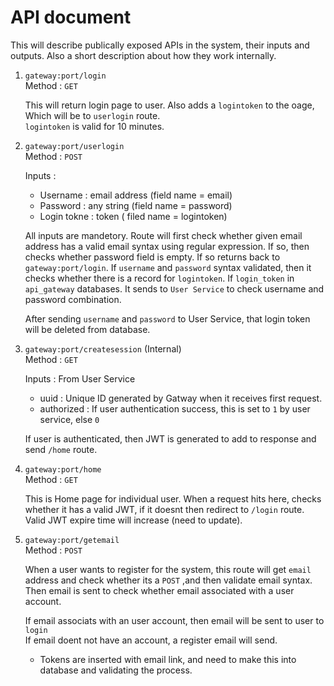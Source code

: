 # API document

This will describe publically exposed APIs in the system, their inputs and outputs. Also a short description about how they work internally.

1. `gateway:port/login`<br>
    Method : `GET`

    This will return login page to user. Also adds a `logintoken` to the oage, Which will be to `userlogin` route.<br>
    `logintoken` is valid for 10 minutes.

2. `gateway:port/userlogin`<br>
    Method : `POST`
    
    Inputs :

    * Username : email address (field name = email)
    * Password : any string    (field name = password)
    * Login tokne : token ( filed name = logintoken)

    All inputs are mandetory. Route will first check whether given email address has a valid email syntax  using regular expression. If so, then checks whether password field is empty. If so returns back to `gateway:port/login`.
    If `username` and `password` syntax validated, then it checks whether there is a record for `logintoken`. If `login_token` in `api_gateway` databases. It sends to `User Service` to check username and password combination.<br>

    After sending `username` and `password` to User Service, that login token will be deleted from database.

3. `gateway:port/createsession` (Internal) <br>
    Method : `GET`

    Inputs : From User Service <br>
    * uuid          : Unique ID generated by Gatway when it receives first request.
    * authorized    : If user authentication success, this is set to `1` by user service, else `0`

    If user is authenticated, then JWT is generated to add to response and send `/home` route.

4. `gateway:port/home`<br>
    Method : `GET`

    This is Home page for individual user. When a request hits here, checks whether it has a valid JWT, if it doesnt then redirect to `/login` route.<br>
    Valid JWT expire time will increase (need to update).

5. `gateway:port/getemail`<br>
    Method : `POST`

    When a user wants to register for the system, this route will get `email` address and check whether its a `POST` ,and then validate email syntax.<br>
    Then email is sent to check whether email associated with a user account.<br>

    If email associats with an user account, then email will be sent to user to `login`<br>
    If email doent not have an account, a register email will send.

    - Tokens are inserted with email link, and need to make this into database and validating the process.

    
